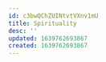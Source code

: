 ```yaml
---
id: c3bwQChZUINtvtVXnv1mU
title: Spirituality
desc: ''
updated: 1639762693867
created: 1639762693867
---
```


